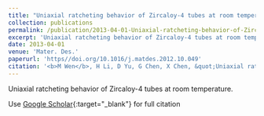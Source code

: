 ```yaml
---
title: "Uniaxial ratcheting behavior of Zircaloy-4 tubes at room temperature"
collection: publications
permalink: /publication/2013-04-01-Uniaxial-ratcheting-behavior-of-Zircaloy-4-tubes-at-room-temperature
excerpt: 'Uniaxial ratcheting behavior of Zircaloy-4 tubes at room temperature.'
date: 2013-04-01
venue: 'Mater. Des.'
paperurl: 'https//doi.org/10.1016/j.matdes.2012.10.049'
citation: '<b>M Wen</b>, H Li, D Yu, G Chen, X Chen, &quot;Uniaxial ratcheting behavior of Zircaloy-4 tubes at room temperature.&quot; <i>Mater. Des.</i>, 46, 426-434, (2013).'
---
```

Uniaxial ratcheting behavior of Zircaloy-4 tubes at room temperature.

Use [Google Scholar](https://scholar.google.com/scholar?q=Uniaxial+ratcheting+behavior+of+Zircaloy+4+tubes+at+room+temperature){:target="_blank"} for full citation